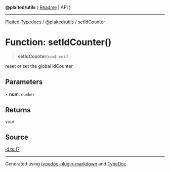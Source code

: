 **@plaited/utils** ( [Readme](../README.md) \| API )

***

[Plaited Typedocs](../../../modules.md) / [@plaited/utils](../modules.md) / setIdCounter

# Function: setIdCounter()

> **setIdCounter**(`num`): `void`

reset or set the global idCounter

## Parameters

▪ **num**: `number`

## Returns

`void`

## Source

[id.ts:17](https://github.com/plaited/plaited/blob/0d4801d/libs/utils/src/id.ts#L17)

***

Generated using [typedoc-plugin-markdown](https://www.npmjs.com/package/typedoc-plugin-markdown) and [TypeDoc](https://typedoc.org/)
